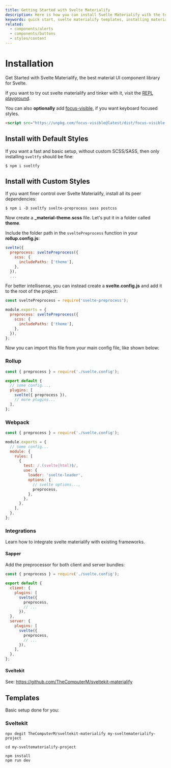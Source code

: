 ```yaml
---
title: Getting Started with Svelte Materialify
description: Here is how you can install Svelte Materialify with the tools and frameworks you love.
keywords: quick start, svelte materialify templates, installing materialify, install svelte materialify
related:
  - components/alerts
  - components/buttons
  - styles/content
---
```


# Installation

Get Started with Svelte Materialify, the best material UI component library for Svelte.

If you want to try out svelte materialify and tinker with it, visit the [REPL playground](https://svelte.dev/repl/2c55788d8ffd4458bfe9bcb5f58956db).

You can also **optionally** add [focus-visible](https://github.com/WICG/focus-visible), if you want keyboard focused styles.

```html
<script src="https://unpkg.com/focus-visible@latest/dist/focus-visible.min.js"></script>
```

## Install with Default Styles

If you want a fast and basic setup, without custom SCSS/SASS, then only installing `sveltfy` should be fine:

```shell
$ npm i sveltfy
```

## Install with Custom Styles

If you want finer control over Svelte Materialify, install all its peer dependencies:

```shell
$ npm i -D sveltfy svelte-preprocess sass postcss
```

Now create a **\_material-theme.scss** file. Let's put it in a folder called **theme**.

Include the folder path in the `sveltePreprocess` function in your **rollup.config.js**:

```js
svelte({
  preprocess: sveltePreprocess({
    scss: {
      includePaths: ['theme'],
    },
  }),
  ...
```

For better intellisense, you can instead create a **svelte.config.js** and add it to the root of the project:

```js
const sveltePreprocess = require('svelte-preprocess');

module.exports = {
  preprocess: sveltePreprocess({
    scss: {
      includePaths: ['theme'],
    },
  }),
};
```
Now you can import this file from your main config file, like shown below:
### Rollup

```js
const { preprocess } = require('./svelte.config');

export default {
  // some config...,
  plugins: [
    svelte({ preprocess }),
    // more plugins...
  ],
};
```

### Webpack

```js
const { preprocess } = require('./svelte.config');

module.exports = {
  // some config...
  module: {
    rules: [
      {
        test: /.(svelte|html)$/,
        use: {
          loader: 'svelte-loader',
          options: {
            // svelte options...,
            preprocess,
          },
        },
      },
    ],
  },
};
```

### Integrations

Learn how to integrate svelte materialify with existing frameworks.

#### Sapper

Add the preprocessor for both client and server bundles:

```js
const { preprocess } = require('./svelte.config');

export default {
  client: {
    plugins: [
      svelte({
        preprocess,
        // ...
      }),
  },
  server: {
    plugins: [
      svelte({
        preprocess,
        // ...
      }),
    ],
  },
};
```

#### Sveltekit

See: https://github.com/TheComputerM/sveltekit-materialify
## Templates

Basic setup done for you:

### Sveltekit

```
npx degit TheComputerM/sveltekit-materialify my-sveltematerialify-project

cd my-sveltematerialify-project

npm install
npm run dev
```
